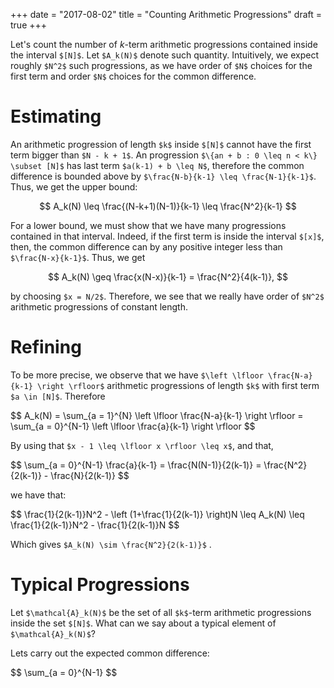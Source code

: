 +++
date = "2017-08-02"
title = "Counting Arithmetic Progressions"
draft = true
+++

Let's count the number of $k$-term arithmetic progressions contained inside the
interval `$[N]$`. Let `$A_k(N)$` denote such quantity. Intuitively, we expect roughly `$N^2$` such progressions, as we have order of `$N$` choices for the first term and order `$N$` choices for the common difference.  

# Estimating

An arithmetic progression of length `$k$` inside `$[N]$` cannot have the first
term bigger than `$N - k + 1$`. An progression `$\{an + b : 0 \leq n < k\} \subset [N]$` has last term `$a(k-1) + b \leq N$`, therefore the common  difference is bounded above by `$\frac{N-b}{k-1} \leq \frac{N-1}{k-1}$`. Thus, we get the upper bound:

$$ A_k(N) \leq  \frac{(N-k+1)(N-1)}{k-1} \leq \frac{N^2}{k-1} $$

For a lower bound, we must show that we have many progressions contained in
that interval. Indeed, if the first term is inside the interval `$[x]$`, then,
the common difference can by any positive integer less than `$\frac{N-x}{k-1}$`.
Thus, we get

$$ A_k(N) \geq \frac{x(N-x)}{k-1} = \frac{N^2}{4(k-1)}, $$

by choosing `$x = N/2$`. Therefore, we see that we really have order of `$N^2$` arithmetic progressions of constant length.

# Refining

To be more precise, we observe that we have `$\left \lfloor \frac{N-a}{k-1} \right \rfloor$` arithmetic progressions of length `$k$` with first term `$a \in [N]$`. Therefore

<div> $$ A_k(N) = \sum_{a = 1}^{N} \left \lfloor \frac{N-a}{k-1} \right \rfloor
=  \sum_{a = 0}^{N-1} \left \lfloor \frac{a}{k-1} \right \rfloor $$ </div>

By using that `$x - 1 \leq \lfloor x \rfloor \leq x$`, and that,

<div> $$ \sum_{a = 0}^{N-1} \frac{a}{k-1}  = \frac{N(N-1)}{2(k-1)} = \frac{N^2}{2(k-1)} - \frac{N}{2(k-1)} $$ </div>

we have that:
<div> $$ \frac{1}{2(k-1)}N^2 - \left (1+\frac{1}{2(k-1)} \right)N \leq A_k(N) \leq \frac{1}{2(k-1)}N^2 - \frac{1}{2(k-1)}N $$ </div>

Which gives `$A_k(N) \sim \frac{N^2}{2(k-1)}$` .

# Typical Progressions

Let `$\mathcal{A}_k(N)$` be the set of all `$k$`-term arithmetic progressions inside the set `$[N]$`. What can we say about a typical element of `$\mathcal{A}_k(N)$`?

Lets carry out the expected common difference:

<div> $$  \sum_{a = 0}^{N-1} $$ </div>
